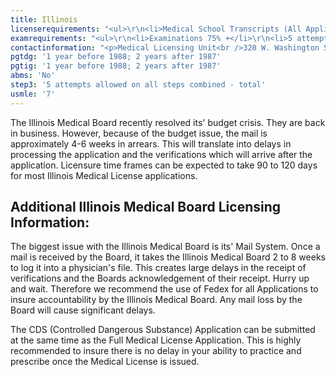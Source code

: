 ```yaml
---
title: Illinois
licenserequirements: "<ul>\r\n<li>Medical School Transcripts (All Applicants)</li>\r\n<li>Medical School Forms (EdNon/AfMed - International Graduates)</li>\r\n<li>Internship/Residency/Fellowship Verifications</li>\r\n<li>All State Medical Licenses</li>\r\n<li>All National Examination Scores (USMLE/FLEX/NBME)</li>\r\n<li>ECFMG Certification</li>\r\n<li>Foreign Medical Licenses (International Graduates)</li>\r\n</ul>"
examrequirements: "<ul>\r\n<li>Examinations 75% +</li>\r\n<li>5 attempts limit on all USMLE Steps Combined</li>\r\n<li>7 year limit- USMLE, 10 if Md/PhD</li>\r\n<li>1 year PGY for USA Grads if completed before 1988; 2 Years after 1987</li>\r\n<li>1 year PGY for International Grads if completed before 1988; 2 years after 1987</li>\r\n<li>State Exam Accepted if Pre-1975</li>\r\n<li>No SPEX Exam Requirement</li>\r\n</ul>"
contactinformation: "<p>Medical Licensing Unit<br />320 W. Washington St.<br />3rd Floor<br />Springfield, IL 62786<br />Phone: (217) 524-7534<br />Fax: (217) 524-2169</p>\r\n<p><a href=\"http://www.idfpr.com/\">www.idfpr.com</a></p>"
pgtdg: '1 year before 1988; 2 years after 1987'
pgtig: '1 year before 1988; 2 years after 1987'
abms: 'No'
step3: '5 attempts allowed on all steps combined - total'
usmle: '7'
---
```


<p>The Illinois Medical Board recently resolved its' budget crisis. They are back in business. However, because of the budget issue, the mail is approximately 4-6 weeks in arrears. This will translate into delays in processing the application and the verifications which will arrive after the application. Licensure time frames can be expected to take 90 to 120 days for most Illinois Medical License applications.</p>
<h2 id="mcetoc_1cdqa1tu20">Additional Illinois Medical Board Licensing Information:</h2>
<p>The biggest issue with the Illinois Medical Board is its' Mail System. Once a mail is received by the Board, it takes the Illinois Medical Board 2 to 8 weeks to log it into a physician's file. This creates large delays in the receipt of verifications and the Boards acknowledgement of their receipt. Hurry up and wait. Therefore we recommend the use of Fedex for all Applications to insure accountability by the Illinois Medical Board. Any mail loss by the Board will cause significant delays.</p>
<p>The CDS (Controlled Dangerous Substance) Application can be submitted at the same time as the Full Medical License Application. This is highly recommended to insure there is no delay in your ability to practice and prescribe once the Medical License is issued.</p>